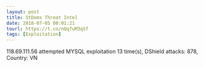 ```yaml
---
layout: post
title: StDoms Threat Intel
date: 2018-07-05 00:01:21
tourl: https://t.co/nQqfuM3qSf
tags: [Exploitation]
---
```

118.69.111.56 attempted MYSQL exploitation 13 time(s), DShield attacks: 878, Country: VN